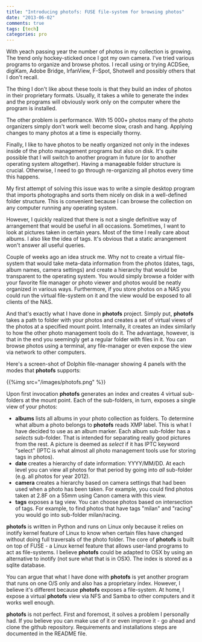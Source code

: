 ```yaml
---
title: "Introducing photofs: FUSE file-system for browsing photos"
date: "2013-06-02"
comments: true
tags: [tech]
categories: pro
---
```


With yeach passing year the number of photos in my collection is growing. The trend only hockey-sticked once I got my own camera. I've tried various programs to organize and browse photos. I recall using or trying ACDSee, digiKam, Adobe Bridge, IrfanView, F-Spot, Shotwell and possibly others that I don't recall.

<!--more-->

The thing I don't like about these tools is that they build an index of photos in their proprietary formats. Usually, it takes a while to generate the index and the programs will obviously work only on the computer where the program is installed. 

The other problem is performance. With 15 000+ photos many of the photo organizers simply don't work well: become slow, crash and hang. Applying changes to many photos at a time is especially thorny.

Finally, I like to have photos to be neatly organized not only in the indexes inside of the photo management programs but also on disk. It's quite possible that I will switch to another program in future (or to another operating system altogether). Having a manageable folder structure is crucial. Otherwise, I need to go through re-organizing all photos every time this happens.

My first attempt of solving this issue was to write a simple desktop program that imports photographs and sorts them nicely on disk in a well-defined folder structure. This is convenient because I can browse the collection on any computer running any operating system.

However, I quickly realized that there is not a single definitive way of arrangement that would be useful in all occasions. Sometimes, I want to look at pictures taken in certain years. Most of the time I really care about albums. I also like the idea of tags. It's obvious that a static arrangement won't answer all useful queries.

Couple of weeks ago an idea struck me. Why not to create a virtual file-system that would take meta-data information from the photos (dates, tags, album names, camera settings) and create a hierarchy that would be transparent to the operating system. You would simply browse a folder with your favorite file manager or photo viewer and photos would be neatly organized in various ways. Furthermore, if you store photos on a NAS you could run the virtual file-system on it and the view would be exposed to all clients of the NAS.

And that's exactly what I have done in **photofs** project. Simply put, **photofs** takes a path to folder with your photos and creates a set of virtual views of the photos at a specified mount point. Internally, it creates an index similarly to how the other photo management tools do it. The advantage, however, is that in the end you seemingly get a regular folder with files in it. You can browse photos using a terminal, any file-manager or even expose the view via network to other computers.

Here's a screen-shot of Dolphin file-manager showing 4 panels with the modes that **photofs** supports:

{{%img src="/images/photofs.png" %}}

Upon first invocation **photofs** generates an index and creates 4 virtual sub-folders at the mount point. Each of the sub-folders, in turn, exposes a single view of your photos:
  
  * **albums** lists all albums in your photo collection as folders. To determine what album a photo belongs to **photofs** reads XMP label. This is what I have decided to use as an album marker. Each album sub-folder has a *selects* sub-folder. That is intended for separating really good pictures from the rest. A picture is deemed as *select* if it has IPTC keyword "select" (IPTC is what almost all photo management tools use for storing tags in photos).
  * **date** creates a hierarchy of date information: YYYY/MM/DD. At each level you can view all photos for that period by going into *all* sub-folder (e.g. all photos for year 2012).
  * **camera** creates a hierarchy based on camera settings that had been used when a photo has been taken. For example, you could find photos taken at 2.8F on a 55mm using Canon camera with this view.
  * **tags** exposes a tag view. You can choose photos based on intersection of tags. For example, to find photos that have tags "milan" and "racing" you would go into sub-folder milan/racing.

**photofs** is written in Python and runs on Linux only because it relies on inotify kernel feature of Linux to know when certain files have changed without doing full traversals of the photo folder. The core of **photofs** is built on top of FUSE - a Linux kernel feature that allows user-land programs to act as file-systems. I believe **photofs** could be adapted to OSX by using an alternative to inotify (not sure what that is in OSX). The index is stored as a sqlite database.

You can argue that what I have done with **photofs** is yet another program that runs on one O/S only and also has a proprietary index. However, I believe it's different because **photofs** exposes a file-system. At home, I expose a virtual **photofs** view via NFS and Samba to other computers and it works well enough.

 **photofs** is not perfect. First and foremost, it solves a problem I personally had. If you believe you can make use of it or even improve it - go ahead and clone the github repository. Requirements and installations steps are documented in the README file.
